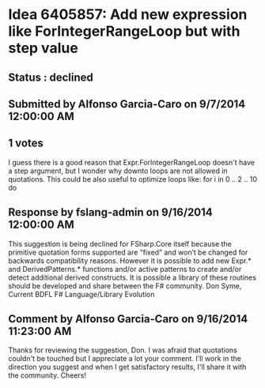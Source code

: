 # Idea 6405857: Add new expression like ForIntegerRangeLoop but with step value #

## Status : declined

## Submitted by Alfonso Garcia-Caro on 9/7/2014 12:00:00 AM

## 1 votes

I guess there is a good reason that Expr.ForIntegerRangeLoop doesn't have a step argument, but I wonder why downto loops are not allowed in quotations. This could be also useful to optimize loops like:
for i in 0 .. 2 .. 10 do

## Response by fslang-admin on 9/16/2014 12:00:00 AM

This suggestion is being declined for FSharp.Core itself because the primitive quotation forms supported are “fixed” and won’t be changed for backwards compatibility reasons.
However it is possible to add new Expr.* and DerivedPatterns.* functions and/or active patterns to create and/or detect additional derived constructs.
It is possible a library of these routines should be developed and share between the F# community.
Don Syme, Current BDFL F# Language/Library Evolution


## Comment by Alfonso Garcia-Caro on 9/16/2014 11:23:00 AM

Thanks for reviewing the suggestion, Don. I was afraid that quotations couldn't be touched but I appreciate a lot your comment. I'll work in the direction you suggest and when I get satisfactory results, I'll share it with the community.
Cheers!
